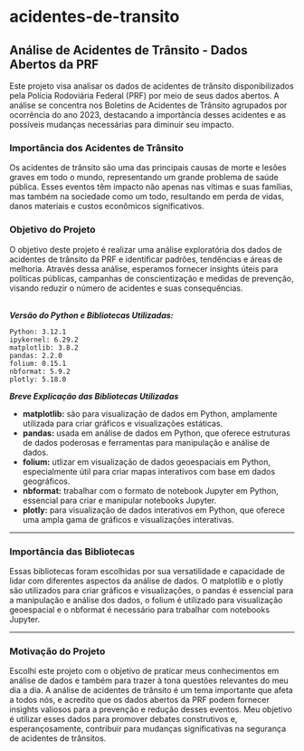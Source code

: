# acidentes-de-transito

## Análise de Acidentes de Trânsito - Dados Abertos da PRF

Este projeto visa analisar os dados de acidentes de trânsito disponibilizados pela Polícia Rodoviária Federal (PRF) por meio de seus dados abertos. A análise se concentra nos Boletins de Acidentes de Trânsito agrupados por ocorrência do ano 2023, destacando a importância desses acidentes e as possíveis mudanças necessárias para diminuir seu impacto.

### Importância dos Acidentes de Trânsito

Os acidentes de trânsito são uma das principais causas de morte e lesões graves em todo o mundo, representando um grande problema de saúde pública. Esses eventos têm impacto não apenas nas vítimas e suas famílias, mas também na sociedade como um todo, resultando em perda de vidas, danos materiais e custos econômicos significativos.

### Objetivo do Projeto

O objetivo deste projeto é realizar uma análise exploratória dos dados de acidentes de trânsito da PRF e identificar padrões, tendências e áreas de melhoria. Através dessa análise, esperamos fornecer insights úteis para políticas públicas, campanhas de conscientização e medidas de prevenção, visando reduzir o número de acidentes e suas consequências.
<br>
</br>

***Versão do Python e Bibliotecas Utilizadas:***

    Python: 3.12.1
    ipykernel: 6.29.2
    matplotlib: 3.8.2
    pandas: 2.2.0
    folium: 0.15.1
    nbformat: 5.9.2
    plotly: 5.18.0

***Breve Explicação das Bibliotecas Utilizadas***

  - <strong>matplotlib:</strong>  são para visualização de dados em Python, amplamente utilizada para criar gráficos e visualizações estáticas.
  - <strong>pandas:</strong>   usada em análise de dados em Python, que oferece estruturas de dados poderosas e ferramentas para manipulação e análise de dados.
  - <strong>folium:</strong>  utlizar em visualização de dados geoespaciais em Python, especialmente útil para criar mapas interativos com base em dados geográficos.
  - <strong>nbformat:</strong>  trabalhar com o formato de notebook Jupyter em Python, essencial para criar e manipular notebooks Jupyter.
  - <strong>plotly:</strong>  para visualização de dados interativos em Python, que oferece uma ampla gama de gráficos e visualizações interativas.
*******

### Importância das Bibliotecas

Essas bibliotecas foram escolhidas por sua versatilidade e capacidade de lidar com diferentes aspectos da análise de dados. O matplotlib e o plotly são utilizados para criar gráficos e visualizações, o pandas é essencial para a manipulação e análise dos dados, o folium é utilizado para visualização geoespacial e o nbformat é necessário para trabalhar com notebooks Jupyter.
********

### Motivação do Projeto

Escolhi este projeto com o objetivo de praticar meus conhecimentos em análise de dados e também para trazer à tona questões relevantes do meu dia a dia. A análise de acidentes de trânsito é um tema importante que afeta a todos nós, e acredito que os dados abertos da PRF podem fornecer insights valiosos para a prevenção e redução desses eventos. Meu objetivo é utilizar esses dados para promover debates construtivos e, esperançosamente, contribuir para mudanças significativas na segurança de acidentes de trânsitos.
